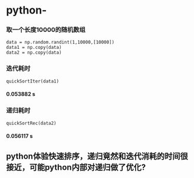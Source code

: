 # python-

### 取一个长度10000的随机数组
```
data = np.random.randint(1,10000,[10000])
data1 = np.copy(data)
data2 = np.copy(data)
```
### 迭代耗时
```
quickSortIter(data1)
```
#### 0.053882 s
### 递归耗时
```
quickSortRec(data2)
```
#### 0.056117 s

## python体验快速排序，递归竟然和迭代消耗的时间很接近，可能python内部对递归做了优化?
